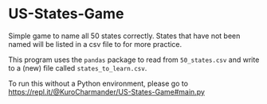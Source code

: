 # US-States-Game
Simple game to name all 50 states correctly. States that have not been named will be listed in a csv file to for more practice.

This program uses the `pandas` package to read from `50_states.csv` and write to a (new) file called `states_to_learn.csv`.

To run this without a Python environment, please go to https://repl.it/@KuroCharmander/US-States-Game#main.py
